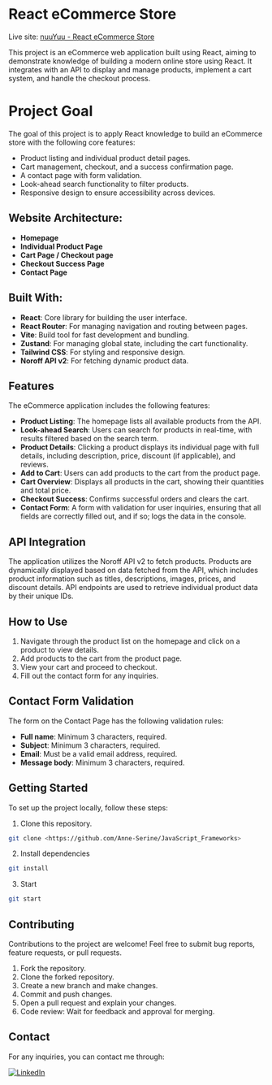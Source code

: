 # React eCommerce Store

Live site: [nuuYuu - React eCommerce Store]()

This project is an eCommerce web application built using React, aiming to demonstrate knowledge of building a modern online store using React. It integrates with an API to display and manage products, implement a cart system, and handle the checkout process.

# Project Goal

The goal of this project is to apply React knowledge to build an eCommerce store with the following core features:

- Product listing and individual product detail pages.
- Cart management, checkout, and a success confirmation page.
- A contact page with form validation.
- Look-ahead search functionality to filter products.
- Responsive design to ensure accessibility across devices.

## Website Architecture:

- **Homepage**
- **Individual Product Page**
- **Cart Page / Checkout page**
- **Checkout Success Page**
- **Contact Page**

## Built With:

- **React**: Core library for building the user interface.
- **React Router**: For managing navigation and routing between pages.
- **Vite**: Build tool for fast development and bundling.
- **Zustand**: For managing global state, including the cart functionality.
- **Tailwind CSS**: For styling and responsive design.
- **Noroff API v2**: For fetching dynamic product data.

## Features

The eCommerce application includes the following features:

- **Product Listing**: The homepage lists all available products from the API.
- **Look-ahead Search**: Users can search for products in real-time, with results filtered based on the search term.
- **Product Details**: Clicking a product displays its individual page with full details, including description, price, discount (if applicable), and reviews.
- **Add to Cart**: Users can add products to the cart from the product page.
- **Cart Overview**: Displays all products in the cart, showing their quantities and total price.
- **Checkout Success**: Confirms successful orders and clears the cart.
- **Contact Form**: A form with validation for user inquiries, ensuring that all fields are correctly filled out, and if so; logs the data in the console.

## API Integration

The application utilizes the Noroff API v2 to fetch products. Products are dynamically displayed based on data fetched from the API, which includes product information such as titles, descriptions, images, prices, and discount details. API endpoints are used to retrieve individual product data by their unique IDs.

## How to Use

1. Navigate through the product list on the homepage and click on a product to view details.
2. Add products to the cart from the product page.
3. View your cart and proceed to checkout.
4. Fill out the contact form for any inquiries.

## Contact Form Validation

The form on the Contact Page has the following validation rules:

- **Full name**: Minimum 3 characters, required.
- **Subject**: Minimum 3 characters, required.
- **Email**: Must be a valid email address, required.
- **Message body**: Minimum 3 characters, required.

## Getting Started

To set up the project locally, follow these steps:

1. Clone this repository.

```bash
git clone <https://github.com/Anne-Serine/JavaScript_Frameworks>

```

2. Install dependencies

```bash
git install

```

3. Start

```bash
git start

```

## Contributing

Contributions to the project are welcome! Feel free to submit bug reports, feature requests, or pull requests.

1. Fork the repository.
2. Clone the forked repository.
3. Create a new branch and make changes.
4. Commit and push changes.
5. Open a pull request and explain your changes.
6. Code review: Wait for feedback and approval for merging.

## Contact

For any inquiries, you can contact me through:

[![LinkedIn](https://img.shields.io/badge/LinkedIn-0A66C2?style=for-the-badge&logo=linkedin&logoColor=white)](https://www.linkedin.com/in/anne-serine-johannessen-587b4024a/)




